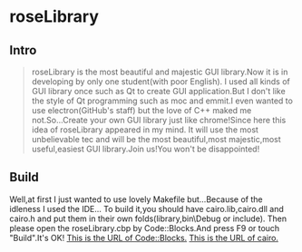 # roseLibrary

## Intro
>roseLibrary is the most beautiful and majestic GUI library.Now it is in developing by only one student(with poor English).
I used all kinds of GUI library once such as Qt to create GUI application.But I don't like the style of Qt programming such as moc and emmit.I even wanted to use electron(GitHub's staff) but the love of C++ maked me not.So...Create your own GUI library just like chrome!Since here this idea of roseLibrary appeared in my mind.
It will use the most unbelievable tec and will be the most beautiful,most majestic,most useful,easiest GUI library.Join us!You won't be disappointed! 

## Build
Well,at first I just wanted to use lovely Makefile but...Because of the idleness I used the IDE...
To build it,you should have cairo.lib,cairo.dll and cairo.h and put them in their own folds(library,bin\Debug or include).
Then please open the roseLibrary.cbp by Code::Blocks.And press F9 or touch "Build".It's OK!
[This is the URL of Code::Blocks.](http://www.codeblocks.org/)
[This is the URL of cairo.](https://www.cairographics.org)

